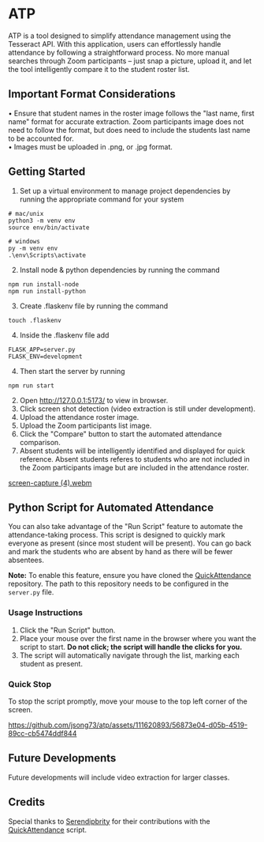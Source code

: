 # ATP

ATP is a tool designed to simplify attendance management using the Tesseract API. With this application, users can effortlessly handle attendance by following a straightforward process. No more manual searches through Zoom participants – just snap a picture, upload it, and let the tool intelligently compare it to the student roster list. 

## Important Format Considerations
• Ensure that student names in the roster image follows the "last name, first name" format for accurate extraction. Zoom participants image does not need to follow the format, but does need to include the students last name to be accounted for.  
• Images must be uploaded in .png, or .jpg format.  

## Getting Started
1. Set up a virtual environment to manage project dependencies by running the appropriate command for your system
   
```  
# mac/unix
python3 -m venv env
source env/bin/activate

# windows
py -m venv env
.\env\Scripts\activate
```
2. Install node & python dependencies by running the command   

```  
npm run install-node
npm run install-python  
```  
3. Create .flaskenv file by running the command 

```  
touch .flaskenv
```  
4. Inside the .flaskenv file add 

```  
FLASK_APP=server.py
FLASK_ENV=development
```  

4. Then start the server by running

```
npm run start
```
2. Open http://127.0.0.1:5173/ to view in browser.
3. Click screen shot detection (video extraction is still under development).
4. Upload the attendance roster image.  
5. Upload the Zoom participants list image.  
6. Click the "Compare" button to start the automated attendance comparison.   
7. Absent students will be intelligently identified and displayed for quick reference. Absent students referes to students who are not included in the Zoom participants image but are included in the attendance roster.
   
[screen-capture (4).webm](https://github.com/jsong73/tesseract-attendance/assets/111620893/79418945-9f2f-4b1d-8b43-ad0317c7f555)  


## Python Script for Automated Attendance  
You can also take advantage of the "Run Script" feature to automate the attendance-taking process. This script is designed to quickly mark everyone as present (since most student will be present). You can go back and mark the students who are absent by hand as there will be fewer absentees.  

**Note:** To enable this feature, ensure you have cloned the [QuickAttendance](https://github.com/Serendipbrity/QuickAttendance) repository. The path to this repository needs to be configured in the `server.py` file. 

### Usage Instructions
1. Click the "Run Script" button.
2. Place your mouse over the first name in the browser where you want the script to start. **Do not click; the script will handle the clicks for you.**
3. The script will automatically navigate through the list, marking each student as present.

### Quick Stop
To stop the script promptly, move your mouse to the top left corner of the screen.  


https://github.com/jsong73/atp/assets/111620893/56873e04-d05b-4519-89cc-cb5474ddf844  


## Future Developments  
Future developments will include video extraction for larger classes.  

## Credits  
Special thanks to [Serendipbrity](https://github.com/Serendipbrity) for their contributions with the [QuickAttendance](https://github.com/Serendipbrity/QuickAttendance) script.
